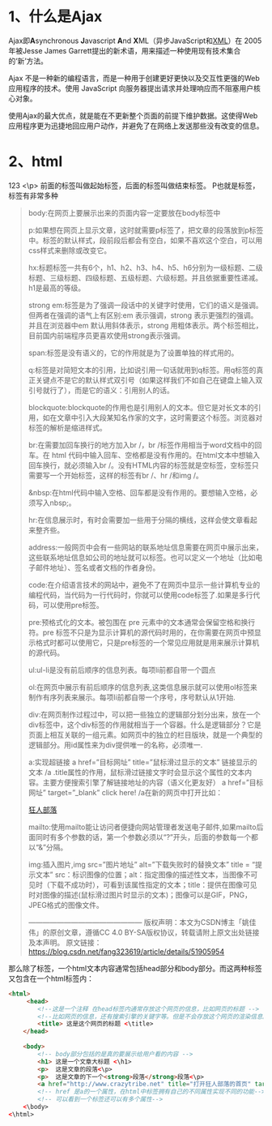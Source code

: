 # 1、什么是Ajax

Ajax即**A**synchronous **J**avascript **A**nd **X**ML（异步JavaScript和[XML](https://baike.baidu.com/item/XML/86251)）在 2005年被Jesse James Garrett提出的新术语，用来描述一种使用现有技术集合的‘新’方法。

Ajax 不是一种新的编程语言，而是一种用于创建更好更快以及交互性更强的Web应用程序的技术。使用 JavaScript 向服务器提出请求并处理响应而不阻塞用户核心对象。

使用Ajax的最大优点，就是能在不更新整个页面的前提下维护数据。这使得Web应用程序更为迅捷地回应用户动作，并避免了在网络上发送那些没有改变的信息。

# 2、html

<p> 123 <\p> 前面的标签叫做起始标签，后面的标签叫做结束标签。
P也就是标签，标签有非常多种

> body:在网页上要展示出来的页面内容一定要放在body标签中
>
> p:如果想在网页上显示文章，这时就需要p标签了，把文章的段落放到p标签中。标签的默认样式，段前段后都会有空白，如果不喜欢这个空白，可以用css样式来删除或改变它。
>
> hx:标题标签一共有6个，h1、h2、h3、h4、h5、h6分别为一级标题、二级标题、三级标题、四级标题、五级标题、六级标题。并且依据重要性递减。h1是最高的等级。
>
> strong em:标签是为了强调一段话中的关键字时使用，它们的语义是强调。但两者在强调的语气上有区别:em 表示强调，strong 表示更强烈的强调。并且在浏览器中em 默认用斜体表示，strong 用粗体表示。两个标签相比，目前国内前端程序员更喜欢使用strong表示强调。
>
> span:标签是没有语义的，它的作用就是为了设置单独的样式用的。
>
> q:标签是对简短文本的引用，比如说引用一句话就用到q标签。用q标签的真正关键点不是它的默认样式双引号（如果这样我们不如自己在键盘上输入双引号就行了），而是它的语义：引用别人的话。
>
> blockquote:blockquote的作用也是引用别人的文本。但它是对长文本的引用，如在文章中引入大段某知名作家的文字，这时需要这个标签。浏览器对
> 标签的解析是缩进样式。
>
> br:在需要加回车换行的地方加入br /，br /标签作用相当于word文档中的回车。在 html 代码中输入回车、空格都是没有作用的。在html文本中想输入回车换行，就必须输入br /。没有HTML内容的标签就是空标签，空标签只需要写一个开始标签，这样的标签有br /、hr /和img /。
>
> &nbsp:在html代码中输入空格、回车都是没有作用的。要想输入空格，必须写入nbsp;。
>
> hr:在信息展示时，有时会需要加一些用于分隔的横线，这样会使文章看起来整齐些。
>
> address:一般网页中会有一些网站的联系地址信息需要在网页中展示出来，这些联系地址信息如公司的地址就可以标签。也可以定义一个地址（比如电子邮件地址）、签名或者文档的作者身份。
>
> code:在介绍语言技术的网站中，避免不了在网页中显示一些计算机专业的编程代码，当代码为一行代码时，你就可以使用code标签了.如果是多行代码，可以使用pre标签。
>
> pre:预格式化的文本。被包围在 pre 元素中的文本通常会保留空格和换行符。pre 标签不只是为显示计算机的源代码时用的，在你需要在网页中预显示格式时都可以使用它，只是pre标签的一个常见应用就是用来展示计算机的源代码。
>
> ul:ul-li是没有前后顺序的信息列表。每项li前都自带一个圆点
>
> ol:在网页中展示有前后顺序的信息列表,这类信息展示就可以使用ol标签来制作有序列表来展示。每项li前都自带一个序号，序号默认从1开始.
>
> div:在网页制作过程过中，可以把一些独立的逻辑部分划分出来，放在一个div标签中，这个div标签的作用就相当于一个容器。什么是逻辑部分？它是页面上相互关联的一组元素。如网页中的独立的栏目版块，就是一个典型的逻辑部分。用id属性来为div提供唯一的名称，必须唯一.
>
> a:实现超链接 a href=”目标网址” title=”鼠标滑过显示的文本” 链接显示的文本 /a .title属性的作用，鼠标滑过链接文字时会显示这个属性的文本内容。主要方便搜索引擎了解链接地址的内容（语义化更友好） a href=”目标网址” target=”_blank” click here! /a在新的网页中打开比如：
>
> <a href="http://www.crazytribe.net" title="打开狂人部落的首页">狂人部落</a>
>
> mailto:使用mailto能让访问者便捷向网站管理者发送电子邮件,如果mailto后面同时有多个参数的话，第一个参数必须以“?”开头，后面的参数每一个都以“&”分隔。
>
> img:插入图片,img src=”图片地址” alt=”下载失败时的替换文本” title = “提示文本” src：标识图像的位置；alt：指定图像的描述性文本，当图像不可见时（下载不成功时），可看到该属性指定的文本；title：提供在图像可见时对图像的描述(鼠标滑过图片时显示的文本)；图像可以是GIF，PNG，JPEG格式的图像文件。
> 
>
> ————————————————
> 版权声明：本文为CSDN博主「姚佳伟」的原创文章，遵循CC 4.0 BY-SA版权协议，转载请附上原文出处链接及本声明。
> 原文链接：https://blog.csdn.net/fang323619/article/details/51905954

那么除了标签，一个html文本内容通常包括head部分和body部分。而这两种标签又包含在一个html标签内：


```html
<html>
     <head>
		<!--这是一个注释 在head标签内通常存放这个网页的信息，比如网页的标题 --> 
        <!--比如网页的信息，还有搜索引擎的关键字等。但是不会存放这个网页的渲染信息。 --> 
		<title> 这是这个网页的标题 <\title>
    </head>
    
    <body>
    	<!-- body部分包括的是真的要展示给用户看的内容 --> 
    	<h1> 这是一个文章大标题 <\h1> 
    	<p>  这是文章的段落<\p>
    	<p>  这是文章的下一个<strong>段落</strong>段落<\p>
    	<a href="http://www.crazytribe.net" title="打开狂人部落的首页" target = "_blank">狂人部落</a>
        <!-- href 是a的一个属性，在html中标签拥有自己的不同属性实现不同的功能-->
        <!-- 可以看到一个标签还可以有多个属性-->
    <\body>
<\html>

```


























